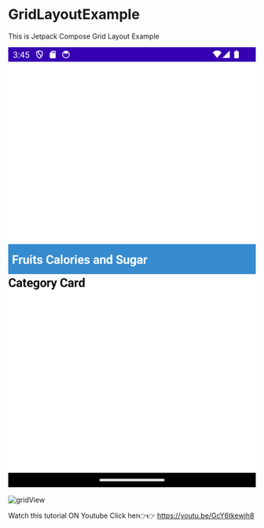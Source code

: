 # GridLayoutExample
This is Jetpack Compose Grid Layout Example

<img src="Screenshot_20230917_124523.png">


![gridView](https://user-images.githubusercontent.com/61373662/141764927-162e3d59-bbee-4877-8241-aedc43a691d5.gif)



Watch this tutorial ON Youtube Click her👉👉
https://youtu.be/GcY6tkewjh8
